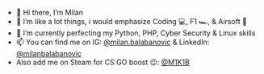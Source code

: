 - 👋 Hi there, I’m Milan
- 👀 I’m like a lot things, i would emphasize Coding 💻, F1 🏎️, & Airsoft 🔫
- 🌱 I’m currently perfecting my Python, PHP, Cyber Security & Linux skills
- 📫 You can find me on IG: [@milan.balabanovic](https://www.instagram.com/milanbalabanovic/ "@milan.balabanovic") & LinkedIn: [@milanbalabanovic](https://www.linkedin.com/in/milanbalabanovic/ "@milanbalabanovic")
- Also add me on Steam for CS:GO boost 😉: [@M1K1B](https://steamcommunity.com/id/M1K1B "@M1K1B")

<!---
M1K1B/M1K1B is a ✨ special ✨ repository because its `README.md` (this file) appears on your GitHub profile.
You can click the Preview link to take a look at your changes.
--->
